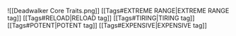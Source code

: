 ![[Deadwalker  Core Traits.png]]
[[Tags#EXTREME RANGE|EXTREME RANGE tag]]
[[Tags#RELOAD|RELOAD tag]]
[[Tags#TIRING|TIRING tag]]
[[Tags#POTENT|POTENT tag]]
[[Tags#EXPENSIVE|EXPENSIVE tag]]